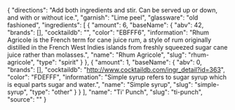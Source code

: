 {
    "directions": "Add both ingredients and stir.  Can be served up or down, and with or without ice.",
    "garnish": "Lime peel",
    "glassware": "old fashioned",
    "ingredients": [
        {
            "amount": 6,
            "baseName": {
                "abv": 42,
                "brands": [],
                "cocktaildb": "",
                "color": "EBFFF6",
                "information": "Rhum Agricole is the French term for cane juice rum, a style of rum originally distilled in the French West Indies islands from freshly squeezed sugar cane juice rather than molasses.",
                "name": "Rhum Agricole",
                "slug": "rhum-agricole",
                "type": "spirit"
            }
        },
        {
            "amount": 1,
            "baseName": {
                "abv": 0,
                "brands": [],
                "cocktaildb": "http://www.cocktaildb.com/ingr_detail?id=363",
                "color": "FDEFFF",
                "information": "Simple syrup refers to sugar syrup which is equal parts sugar and water.",
                "name": "Simple syrup",
                "slug": "simple-syrup",
                "type": "other"
            }
        }
    ],
    "name": "Ti' Punch",
    "slug": "ti-punch",
    "source": ""
}